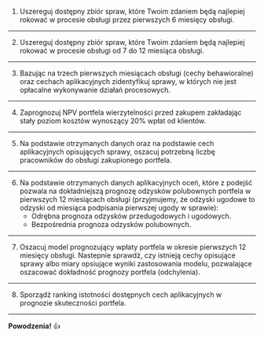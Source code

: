   
  
1. Uszereguj dostępny zbiór spraw, które Twoim zdaniem będą najlepiej rokować w procesie obsługi przez pierwszych 6 miesięcy obsługi. 

---

2. Uszereguj dostępny zbiór spraw, które Twoim zdaniem będą najlepiej rokować w procesie obsługi od 7 do 12 miesiąca obsługi. 

---

3. Bazując na trzech pierwszych miesiącach obsługi (cechy behawioralne) oraz cechach aplikacyjnych zidentyfikuj sprawy, w których nie jest opłacalne wykonywanie działań procesowych.

---

4. Zaprognozuj NPV portfela wierzytelności przed zakupem zakładając stały poziom kosztów wynoszący 20% wpłat od klientów.

---

5. Na podstawie otrzymanych danych oraz na podstawie cech aplikacyjnych opisujących sprawy, oszacuj potrzebną liczbę pracowników do obsługi zakupionego portfela.

---

6. Na podstawie otrzymanych danych aplikacyjnych oceń, które z podejść pozwala na dokładniejszą prognozę odzysków polubownych portfela w pierwszych 12 miesiącach obsługi (przyjmujemy, że odzyski ugodowe to odzyski od miesiąca podpisania pierwszej ugody w sprawie):  
   * Odrębna prognoza odzysków przedugodowych i ugodowych. 
   * Bezpośrednia prognoza odzysków polubownych. 

---

7. Oszacuj model prognozujący wpłaty portfela w okresie pierwszych 12 miesięcy obsługi. Nastepnie sprawdź, czy istnieją cechy opisujące sprawy albo miary opsiujące wyniki zastosowania modelu, pozwalające oszacować dokładność prognozy portfela (odchylenia). 

---

8. Sporządź ranking istotności dostępnych cech aplikacyjnych w prognozie skuteczności portfela.

---

**Powodzenia!** :+1:
